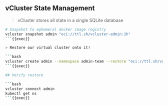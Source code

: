 ## vCluster State Management

> vCluster stores all state in a single SQLite database

```bash
# Snapshot to ephemeral docker image registry
vcluster snapshot admin "oci://ttl.sh/vcluster-admin:1h"
```{{exec}}

> Restore our virtual cluster onto it!

```bash
vcluster create admin --namespace admin-team --restore "oci://ttl.sh/vcluster-admin:1h"
```{{exec}}

## Verify restore

```bash
vcluster connect admin
kubectl get ns
```{{exec}}
